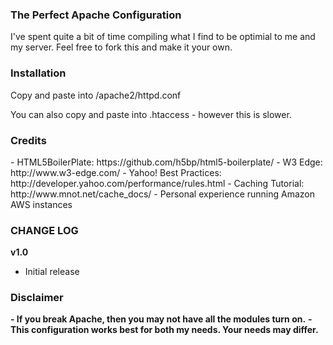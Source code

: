 <h3>The Perfect Apache Configuration</h3>
I've spent quite a bit of time compiling what I find to be optimial to me and my server.
Feel free to fork this and make it your own.

<h3>Installation</h3>
Copy and paste into /apache2/httpd.conf

You can also copy and paste into .htaccess - however this is slower.

<h3>Credits</h3>
- HTML5BoilerPlate: https://github.com/h5bp/html5-boilerplate/
- W3 Edge: http://www.w3-edge.com/
- Yahoo! Best Practices: http://developer.yahoo.com/performance/rules.html
- Caching Tutorial: http://www.mnot.net/cache_docs/
- Personal experience running Amazon AWS instances

<h3>CHANGE LOG</h3>

<strong>v1.0</strong>
- Initial release

<h3>Disclaimer</h3>
<strong>- If you break Apache, then you may not have all the modules turn on.</strong>
<strong>- This configuration works best for both my needs. Your needs may differ.</strong>